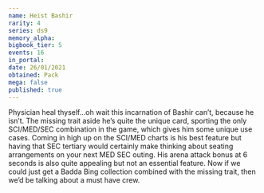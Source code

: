 ```yaml
---
name: Heist Bashir
rarity: 4
series: ds9
memory_alpha:
bigbook_tier: 5
events: 16
in_portal:
date: 26/01/2021
obtained: Pack
mega: false
published: true
---
```


Physician heal thyself...oh wait this incarnation of Bashir can’t, because he isn’t. The missing trait aside he’s quite the unique card, sporting the only SCI/MED/SEC combination in the game, which gives him some unique use cases. Coming in high up on the SCI/MED charts is his best feature but having that SEC tertiary would certainly make thinking about seating arrangements on your next MED SEC outing. His arena attack bonus at 6 seconds is also quite appealing but not an essential feature. Now if we could just get a Badda Bing collection combined with the missing trait, then we’d be talking about a must have crew.

